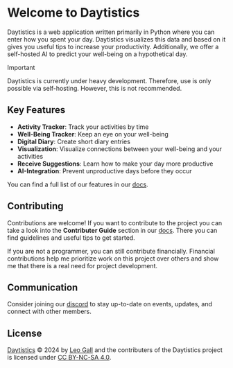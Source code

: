 # Welcome to Daytistics

Daytistics is a web application written primarily in Python where you can enter how you spent your day. Daytistics visualizes this data and based on it gives you useful tips to increase your productivity. Additionally, we offer a self-hosted AI to predict your well-being on a hypothetical day.

> [!IMPORTANT]
> Daytistics is currently under heavy development. Therefore, use is only possible via self-hosting. However, this is not recommended.

## Key Features

- **Activity Tracker**: Track your activities by time
- **Well-Being Tracker**: Keep an eye on your well-being
- **Digital Diary**: Create short diary entries
- **Visualization**: Visualize connections between your well-being and your activities
- **Receive Suggestions**: Learn how to make your day more productive
- **AI-Integration**: Prevent unproductive days before they occur

You can find a full list of our features in our [docs](http://docs.daytistics.com).

## Contributing

Contributions are welcome! If you want to contribute to the project you can take a look into the **Contributer Guide** section in our [docs](http://docs.daytistics.com). There you can find guidelines and useful tips to get started.

If you are not a programmer, you can still contribute financially. Financial contributions help me prioritize work on this project over others and show me that there is a real need for project development.

## Communication

Consider joining our [discord](https://discord.gg/GTV7XnPb) to stay up-to-date on events, updates, and connect with other members.

## License

 <p xmlns:cc="http://creativecommons.org/ns#" xmlns:dct="http://purl.org/dc/terms/"><a property="dct:title" rel="cc:attributionURL" href="https://daytistics.com">Daytistics</a> &copy; 2024 by <a rel="cc:attributionURL dct:creator" property="cc:attributionName" href="https://hopeware.de">Leo Gall</a> and the contributers of the Daytistics project is licensed under <a href="https://creativecommons.org/licenses/by-nc-sa/4.0/?ref=chooser-v1" target="_blank" rel="license noopener noreferrer" style="display:inline-block;">CC BY-NC-SA 4.0</a>.</p>
